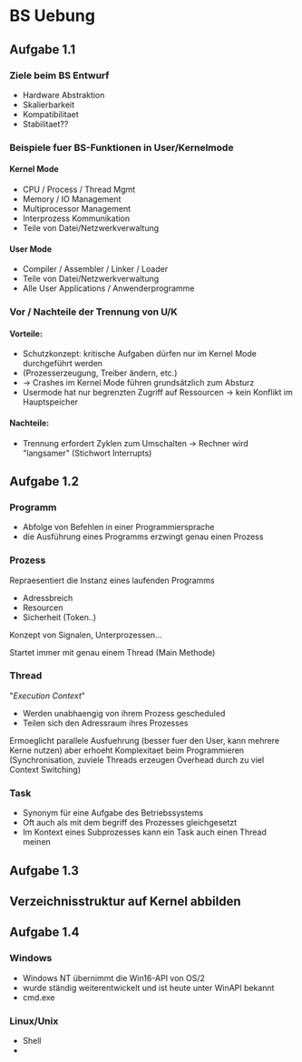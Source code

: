 # BS Uebung #

## Aufgabe 1.1 ##

### Ziele beim BS Entwurf 

* Hardware Abstraktion
* Skalierbarkeit
* Kompatibilitaet
* Stabilitaet??

### Beispiele fuer BS-Funktionen in User/Kernelmode

#### Kernel Mode

* CPU / Process / Thread Mgmt
* Memory / IO Management
* Multiprocessor Management
* Interprozess Kommunikation
* Teile von Datei/Netzwerkverwaltung

#### User Mode

* Compiler / Assembler / Linker / Loader
* Teile von Datei/Netzwerkverwaltung
* Alle User Applications / Anwenderprogramme


### Vor / Nachteile der Trennung von U/K

#### Vorteile:

* Schutzkonzept: kritische Aufgaben dürfen nur im Kernel Mode durchgeführt werden
* (Prozesserzeugung, Treiber ändern, etc.)
* -> Crashes im Kernel Mode führen grundsätzlich zum Absturz
* Usermode hat nur begrenzten Zugriff auf Ressourcen -> kein Konflikt im Hauptspeicher


#### Nachteile:

* Trennung erfordert Zyklen zum Umschalten -> Rechner wird "langsamer" (Stichwort Interrupts)

## Aufgabe 1.2

### Programm

* Abfolge von Befehlen in einer Programmiersprache
* die Ausführung eines Programms erzwingt genau einen Prozess

### Prozess

Repraesentiert die Instanz eines laufenden Programms

* Adressbreich
* Resourcen
* Sicherheit (Token..)

Konzept von Signalen, Unterprozessen...

Startet immer mit genau einem Thread (Main Methode)


### Thread

"*Execution Context*"

* Werden unabhaengig von ihrem Prozess gescheduled
* Teilen sich den Adressraum ihres Prozesses

Ermoeglicht parallele Ausfuehrung (besser fuer den User, kann mehrere Kerne nutzen) aber erhoeht Komplexitaet beim Programmieren (Synchronisation, zuviele Threads erzeugen Overhead durch zu viel Context Switching)


### Task

* Synonym für eine Aufgabe des Betriebssystems
* Oft auch als mit dem begriff des Prozesses gleichgesetzt
* Im Kontext eines Subprozesses kann ein Task auch einen Thread meinen

## Aufgabe 1.3

## Verzeichnisstruktur auf Kernel abbilden

## Aufgabe 1.4

### Windows

* Windows NT übernimmt die Win16-API von OS/2
* wurde ständig weiterentwickelt und ist heute unter WinAPI bekannt
* cmd.exe

### Linux/Unix

* Shell
* 

